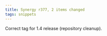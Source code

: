 ```yaml
---
title: Synergy r377, 2 items changed
tags: snippets
---
```


Correct tag for 1.4 release (repository cleanup).
